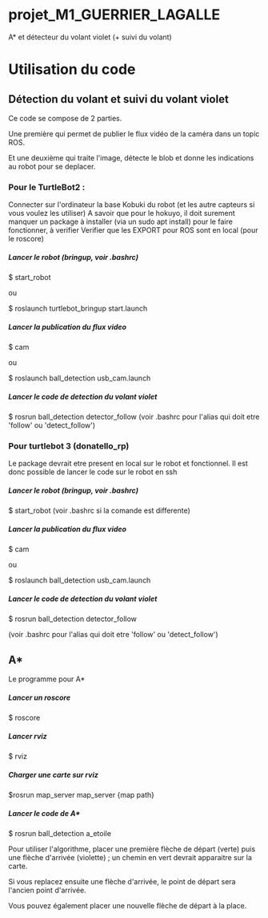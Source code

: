 # projet_M1_GUERRIER_LAGALLE

A* et détecteur du volant violet (+ suivi du volant)




# Utilisation du code




## Détection du volant et suivi du volant violet




Ce code se compose de 2 parties.

Une première qui permet de publier le flux vidéo de la caméra dans un topic ROS.

Et une deuxième qui traite l'image, détecte le blob et donne les indications au robot pour se deplacer.

### Pour le TurtleBot2 :

Connecter sur l'ordinateur la base Kobuki du robot (et les autre capteurs si vous voulez les utiliser)
A savoir que pour le hokuyo, il doit surement manquer un package à installer (via un sudo apt install) pour le faire fonctionner, à verifier
Verifier que les EXPORT pour ROS sont en local (pour le roscore)

##### Lancer le robot (bringup, voir .bashrc)
$ start_robot

ou

$ roslaunch turtlebot_bringup start.launch

##### Lancer la publication du flux video
$ cam

ou

$ roslaunch ball_detection usb_cam.launch

##### Lancer le code de detection du volant violet
$ rosrun ball_detection detector_follow
(voir .bashrc pour l'alias qui doit etre 'follow' ou 'detect_follow')



### Pour turtlebot 3 (donatello_rp)

Le package devrait etre present en local sur le robot et fonctionnel. Il est donc possible de lancer le code sur le robot en ssh

##### Lancer le robot (bringup, voir .bashrc)
$ start_robot
(voir .bashrc si la comande est differente)

##### Lancer la publication du flux video
$ cam

ou

$ roslaunch ball_detection usb_cam.launch

##### Lancer le code de detection du volant violet
$ rosrun ball_detection detector_follow

(voir .bashrc pour l'alias qui doit etre 'follow' ou 'detect_follow')




## A*



Le programme pour A*

##### Lancer un roscore
$ roscore

##### Lancer rviz
$ rviz

##### Charger une carte sur rviz
$rosrun map_server map_server {map path}

##### Lancer le code de A*
$ rosrun ball_detection a_etoile



Pour utiliser l'algorithme, placer une première flèche de départ (verte) puis une flèche d'arrivée (violette) ; un chemin en vert devrait apparaitre sur la carte.

Si vous replacez ensuite une flèche d'arrivée, le point de départ sera l'ancien point d'arrivée.

Vous pouvez également placer une nouvelle flèche de départ à la place.


